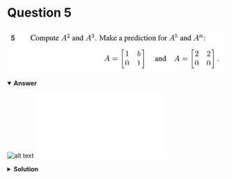 # Question 5
![alt text](q5.png)

<details open>
<summary><b>Answer</b></summary>

![alt text](a5.svg)
![alt text](a5.py)
</details>

<details>
<summary><b>Solution</b></summary>

![alt text](s5.png)
</details>
